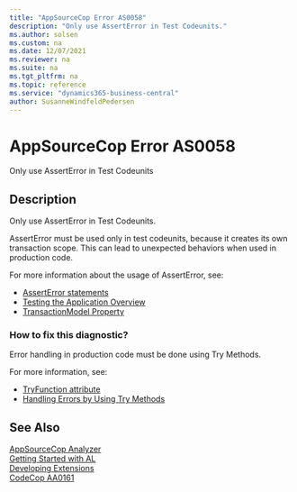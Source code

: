 ```yaml
---
title: "AppSourceCop Error AS0058"
description: "Only use AssertError in Test Codeunits."
ms.author: solsen
ms.custom: na
ms.date: 12/07/2021
ms.reviewer: na
ms.suite: na
ms.tgt_pltfrm: na
ms.topic: reference
ms.service: "dynamics365-business-central"
author: SusanneWindfeldPedersen
---
```

[//]: # (START>DO_NOT_EDIT)
[//]: # (IMPORTANT:Do not edit any of the content between here and the END>DO_NOT_EDIT.)
[//]: # (Any modifications should be made in the .xml files in the ModernDev repo.)
# AppSourceCop Error AS0058
Only use AssertError in Test Codeunits

## Description
Only use AssertError in Test Codeunits.

[//]: # (IMPORTANT: END>DO_NOT_EDIT)

AssertError must be used only in test codeunits, because it creates its own transaction scope. 
This can lead to unexpected behaviors when used in production code.

For more information about the usage of AssertError, see:
- [AssertError statements](../devenv-al-simple-statements.md#asserterror-statements)
- [Testing the Application Overview](../devenv-testing-application.md)
- [TransactionModel Property](../properties/devenv-properties.md)

### How to fix this diagnostic?

Error handling in production code must be done using Try Methods.

For more information, see:
- [TryFunction attribute](../methods/devenv-tryfunction-attribute.md)
- [Handling Errors by Using Try Methods](../devenv-handling-errors-using-try-methods.md)

## See Also  
[AppSourceCop Analyzer](appsourcecop.md)  
[Getting Started with AL](../devenv-get-started.md)  
[Developing Extensions](../devenv-dev-overview.md)  
[CodeCop AA0161](codecop-aa0161.md)